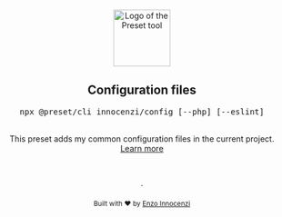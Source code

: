 <p align="center">
  <br />
  <a href="https://preset.dev">
    <img width="100" src="https://raw.githubusercontent.com/preset/preset/main/.github/assets/logo.svg" alt="Logo of the Preset tool">
  </a>
  <br />
</p>

<h2 align="center">Configuration files</h2>
<p align="center">
  <pre><div align="center">npx @preset/cli innocenzi/config [--php] [--eslint]</div></pre>
</p>
<br />

<div align="center">
  This preset adds my common configuration files in the current project.
  <br />
  <a href="https://preset.dev">Learn more</a>
</div>

<p align="center">
  <br />
  <br />
  ·
  <br />
  <br />
  <sub>Built with ❤︎ by <a href="https://github.com/enzoinnocenzi">Enzo Innocenzi</a>
</p>
